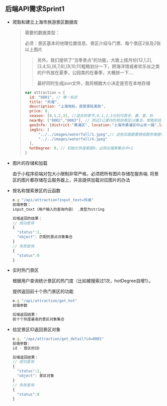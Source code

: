 ## 后端API需求Sprint1

* 爬取和建立上海市旅游景区数据库

  > 需要的数据类型：
  >
  > 必须：景区基本的地理位置信息、景区介绍与门票、每个景区2张及2张以上图片
  >
  > > 另外，我们提供了“当季景点“的功能，大致上按月份[12,1,2],[3,4,5],[6,7,8],[9,10,11]粗略划分一下，把海洋馆或者欢乐谷之类的户外放在夏季，公园类的在春季，大概排一下....
  >>
  > > 最好同时生成json文件，我将根据大小决定是否在本地存储
  > 
  > ```javascript
  >var attraction = {
  >   id: "0001", // 唯一标志
  >   title: "外滩",
  >   description: "上海地标，夜景美轮美奂",
  >   price: 0,
  >   season: [0,1,2,3], //适合的季节,0,1,2,3分别代表冬、春、夏、秋
  >   nearBy: ["0002","0003"], // 附近3公里内的其他景区id集合，爬取到经纬度后可以计算出来距离
  >   geoInfo: {district:"黄浦区", location:"上海市黄浦区中山东一路",latitude:xx, longtitude:xxx},
  >   imgSrc: [
  >       "../../images/waterfall/1.jpeg",// 这些后面都要换成服务端提供的图片地址，所有图片都存储在服务端
  >       "../../images/waterfall/4.jpeg"
  >   ],
  >   hotDegree: 0, // 初始化热度都是0，出现在搜索集合中+1
  > }
  > ```

* 图片的存储和加载

  由于小程序前端对包大小限制非常严格，必须把所有图片存储在服务端. 将景区的图片都存储在云服务器上，并且提供加载对应图片的办法

* 按名称搜索景区的云函数

  ```javascript
  e.g "/api/attraction?input_text=外滩"
  前端参数：
  input_text（用户输入的查询内容） ,类型为string
  
  后端返回的结果：
  // 成功查询
  {
    "status":1,
    "object": 匹配的景点对象集合
  }
  // 失败查询
  {
    "status":0
  }
  ```

* 实时热门景区

  根据用户查询统计景区的热门度（比如被搜索过1次，hotDegree自增1）。

  提供返回前十个热门景区的功能

  ```javascript
  e.g "/api/attraction/get_hot"
  前端参数
  
  后端返回结果：
  前十个热度最高的景区对象集合
  ```

* 给定景区ID返回景区对象

  ```javascript
  e.g. "/api/attraction/get_detail?id=0001"
  前端参数:
  id - 景区的ID
  
  后端返回结果：
  // 成功查询
  {
    "status":1,
    "object": 景区对象
  }
  // 失败查询
  {
    "status":0
  }
  ```

  



